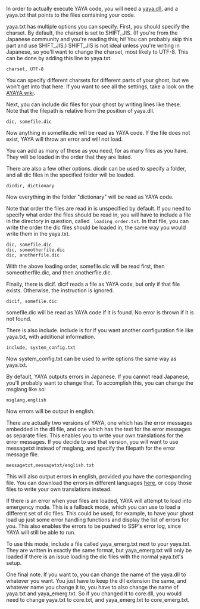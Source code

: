 In order to actually execute YAYA code, you will need a [yaya.dll](https://github.com/YAYA-shiori/yaya-shiori/releases), and a yaya.txt that points to the files containing your code.

yaya.txt has multiple options you can specify. First, you should specify the charset. By default, the charset is set to SHIFT_JIS. (If you're from the Japanese community and you're reading this; hi! You can probably skip this part and use SHIFT_JIS.) SHIFT_JIS is not ideal unless you're writing in Japanese, so you'll want to change the charset, most likely to UTF-8. This can be done by adding this line to yaya.txt.

```
charset, UTF-8
```

You can specify different charsets for different parts of your ghost, but we won't get into that here. If you want to see all the settings, take a look on the [AYAYA wiki](https://emily.shillest.net/ayaya/index.php?cmd=read&page=%E3%83%9E%E3%83%8B%E3%83%A5%E3%82%A2%E3%83%AB%2F%E6%96%87%E6%B3%95%2F1.%E5%9F%BA%E7%A4%8E%E8%A8%AD%E5%AE%9A).


Next, you can include dic files for your ghost by writing lines like these. Note that the filepath is relative from the position of yaya.dll.

```
dic, somefile.dic
```

Now anything in somefile.dic will be read as YAYA code. If the file does not exist, YAYA will throw an error and will not load.

You can add as many of these as you need, for as many files as you have. They will be loaded in the order that they are listed.


There are also a few other options. dicdir can be used to specify a folder, and all dic files in the specified folder will be loaded.

```
dicdir, dictionary
```

Now everything in the folder "dictionary" will be read as YAYA code.

Note that order the files are read in is unspecified by default. If you need to specify what order the files should be read in, you will have to include a file in the directory in question, called `_loading_order.txt`. In that file, you can write the order the dic files should be loaded in, the same way you would write them in the yaya.txt.

```
dic, somefile.dic
dic, someotherfile.dic
dic, anotherfile.dic
```

With the above loading order, somefile.dic will be read first, then someotherfile.dic, and then anotherfile.dic.


Finally, there is dicif. dicif reads a file as YAYA code, but only if that file exists. Otherwise, the instruction is ignored.

```
dicif, somefile.dic
```

somefile.dic will be read as YAYA code if it is found. No error is thrown if it is not found.


There is also include. include is for if you want another configuration file like yaya.txt, with additional information.

```
include, system_config.txt
```

Now system_config.txt can be used to write options the same way as yaya.txt.


By default, YAYA outputs errors in Japanese. If you cannot read Japanese, you'll probably want to change that. To accomplish this, you can change the msglang like so:

```
msglang,english
```

Now errors will be output in english.

There are actually two versions of YAYA, one which has the error messages embedded in the dll file, and one which has the text for the error messages as separate files. This enables you to write your own translations for the error messages. If you decide to use that version, you will want to use messagetxt instead of msglang, and specify the filepath for the error message file.

```
messagetxt,messagetxt/english.txt
```

This will also output errors in english, provided you have the corresponding file. You can download the errors in different languages [here](https://github.com/ponapalt/yaya-shiori/tree/500/messagetxt), or copy those files to write your own translations instead.


If there is an error when your files are loaded, YAYA will attempt to load into emergency mode. This is a fallback mode, which you can use to load a different set of dic files. This could be used, for example, to have your ghost load up just some error handling functions and display the list of errors for you. This also enables the errors to be pushed to SSP's error log, since YAYA will still be able to run.

To use this mode, include a file called yaya_emerg.txt next to your yaya.txt. They are written in exactly the same format, but yaya_emerg.txt will only be loaded if there is an issue loading the dic files with the normal yaya.txt's setup.


One final note. If you want to, you can change the name of the yaya.dll to whatever you want. You just have to keep the dll extension the same, and whatever name you change it to, you have to also change the name of yaya.txt and yaya_emerg.txt. So if you changed it to core.dll, you would need to change yaya.txt to core.txt, and yaya_emerg.txt to core_emerg.txt.